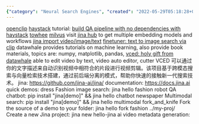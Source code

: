 ```yaml
---
{"category": "Neural Search Engines", "created": "2022-05-29T05:18:28+00:00", "date": "2022-05-29 05:18:28", "description": "Jina is a neural search engine that enables users to efficiently search for images, videos, and audios. It leverages popular libraries like openclip, haystack, towhee, and Milvus to provide pre-trained models and workflows through Jina Hub. Additionally, VCED offers tutorials in machine learning topics.", "modified": "2022-11-26T15:54:40+08:00", "tags": ["AI", "media search engine", "search engine", "self-hosted"], "title": "Jina: Neural Search Engine for Images, Videos, Audios"}
---
```

[openclip](https://github.com/mlfoundations/open_clip)
[haystack](https://github.com/deepset-ai/haystack)
tutorial: [build QA pipeline with no dependencies with haystack](https://haystack.deepset.ai/tutorials/03_basic_qa_pipeline_without_elasticsearch)
[towhee](https://github.com/towhee-io/towhee)
[milvus](https://milvus.io/docs/v2.1.x/install_standalone-docker.md)
visit [jina hub](https://docs.jina.ai/fundamentals/executor/hub/) to get multiple embedding models and workflows
[jina import video/image/text](https://github.com/datawhalechina/vced/blob/44480a869a57be0d7e3a6f163d499286f65ad86c/docs/source/user_guide/jina.md)
[finetuner: text to image search via clip](https://finetuner.jina.ai/tasks/text-to-image/)
datawhale provides tutorials on machine learning, also provide book materials, topics are: numpy, matplotlib, pandas,
[vced: holy gift from datawhale](https://github.com/datawhalechina/vced/tree/44480a869a57be0d7e3a6f163d499286f65ad86c) able to edit video by text, video auto editor, cutter
VCED 可以通过你的文字描述来自动识别视频中相符合的片段进行视频剪辑。该项目基于跨模态搜索与向量检索技术搭建，通过前后端分离的模式，帮助你快速的接触新一代搜索技术。
jina:
https://github.com/jina-ai/jina/
documentation:
https://docs.jina.ai
quick demos:
dress Fashion image search: jina hello fashion
robot QA chatbot: pip install "jina[demo]" && jina hello chatbot
newspaper Multimodal search: pip install "jina[demo]" && jina hello multimodal
fork_and_knife Fork the source of a demo to your folder: jina hello fork fashion ../my-proj/
Create a new Jina project: jina new hello-jina
ai video metadata generation: